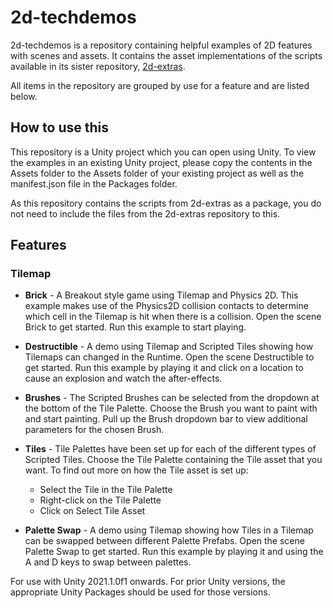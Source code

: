 # 2d-techdemos

2d-techdemos is a repository containing helpful examples of 2D features with scenes and assets. It contains the asset implementations of the scripts available in its sister repository, [2d-extras](https://github.com/Unity-Technologies/2d-extras).

All items in the repository are grouped by use for a feature and are listed below.

## How to use this

This repository is a Unity project which you can open using Unity. To view the examples in an existing Unity project, please copy the contents in the Assets folder to the Assets folder of your existing project as well as the manifest.json file in the Packages folder.

As this repository contains the scripts from 2d-extras as a package, you do not need to include the files from the 2d-extras repository to this.

## Features

### Tilemap

- **Brick** - A Breakout style game using Tilemap and Physics 2D. This example makes use of the Physics2D collision contacts to determine which cell in the Tilemap is hit when there is a collision. Open the scene Brick to get started. Run this example to start playing.

- **Destructible** - A demo using Tilemap and Scripted Tiles showing how Tilemaps can changed in the Runtime. Open the scene Destructible to get started. Run this example by playing it and click on a location to cause an explosion and watch the after-effects. 

- **Brushes** - The Scripted Brushes can be selected from the dropdown at the bottom of the Tile Palette. Choose the Brush you want to paint with and start painting. Pull up the Brush dropdown bar to view additional parameters for the chosen Brush.
 
- **Tiles** - Tile Palettes have been set up for each of the different types of Scripted Tiles. Choose the Tile Palette containing the Tile asset that you want. To find out more on how the Tile asset is set up: 
    - Select the Tile in the Tile Palette
    - Right-click on the Tile Palette
    - Click on Select Tile Asset

- **Palette Swap** - A demo using Tilemap showing how Tiles in a Tilemap can be swapped between different Palette Prefabs. Open the scene Palette Swap to get started. Run this example by playing it and using the A and D keys to swap between palettes.
	
For use with Unity 2021.1.0f1 onwards. For prior Unity versions, the appropriate Unity Packages should be used for those versions.